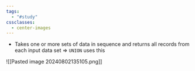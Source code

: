 ```yaml
---
tags:
  - "#study"
cssclasses:
  - center-images
---
```

- Takes one or more sets of data in sequence and returns all records from each input data set => `UNION` uses this

![[Pasted image 20240802135105.png]]